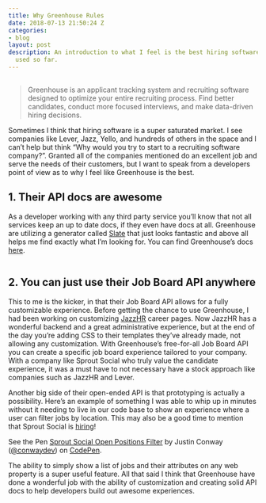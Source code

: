 ```yaml
---
title: Why Greenhouse Rules
date: 2018-07-13 21:50:24 Z
categories:
- blog
layout: post
description: An introduction to what I feel is the best hiring software that I’ve
  used so far.
---
```


<img class="b-lazy" src="data:image/gif;base64,R0lGODlhAQABAAAAACH5BAEKAAEALAAAAAABAAEAAAICTAEAOw==" data-src="https://dha4w82d62smt.cloudfront.net/items/2r2D40241m1s1b3M3m3y/greenhouse.jpg" alt="Greenhouse.io" />

> Greenhouse is an applicant tracking system and recruiting software designed to optimize your entire recruiting process. Find better candidates, conduct more focused interviews, and make data-driven hiring decisions.

Sometimes I think that hiring software is a super saturated market. I see companies like Lever, Jazz, Yello, and hundreds of others in the space and I can’t help but think “Why would you try to start to a recruiting software company?”. Granted all of the companies mentioned do an excellent job and serve the needs of their customers, but I want to speak from a developers point of view as to why I feel like Greenhouse is the best.

## 1. Their API docs are awesome

As a developer working with any third party service you’ll know that not all services keep an up to date docs, if they even have docs at all. Greenhouse are utilizing a generator called [Slate](https://github.com/lord/slate) that just looks fantastic and above all helps me find exactly what I’m looking for. You can find Greenhouse’s docs [here](https://developers.greenhouse.io/job-board.html).

<img class="b-lazy" src="data:image/gif;base64,R0lGODlhAQABAAAAACH5BAEKAAEALAAAAAABAAEAAAICTAEAOw==" data-src="https://dha4w82d62smt.cloudfront.net/items/0E2w2S3q1u1x2s3M1Y3o/API.jpg" alt="Greenhouse.io API docs" />

## 2. You can just use their Job Board API anywhere

This to me is the kicker, in that their Job Board API allows for a fully customizable experience. Before getting the chance to use Greenhouse, I had been working on customizing [JazzHR](https://www.jazzhr.com/) career pages. Now JazzHR has a wonderful backend and a great administrative experience, but at the end of the day you’re adding CSS to their templates they’ve already made, not allowing any customization. With Greenhouse’s free-for-all Job Board API you can create a specific job board experience tailored to your company. With a company like Sprout Social who truly value the candidate experience, it was a must have to not necessary have a stock approach like companies such as JazzHR and Lever.

Another big side of their open-ended API is that prototyping is actually a possibility. Here’s an example of something I was able to whip up in minutes without it needing to live in our code base to show an experience where a user can filter jobs by location. This may also be a good time to mention that Sprout Social is [hiring](https://sproutsocial.com/careers/open-positions/#/)!

<p data-height="265" data-theme-id="dark" data-slug-hash="aYZvLg" data-default-tab="result" data-user="conwaydev" data-embed-version="2" data-pen-title="Sprout Social Open Positions Filter" data-preview="true" class="codepen">See the Pen <a href="https://codepen.io/conwaydev/pen/aYZvLg/">Sprout Social Open Positions Filter</a> by Justin Conway (<a href="https://codepen.io/conwaydev">@conwaydev</a>) on <a href="https://codepen.io">CodePen</a>.</p>
<script async src="https://static.codepen.io/assets/embed/ei.js"></script>

The ability to simply show a list of jobs and their attributes on any web property is a super useful feature. All that said I think that Greenhouse have done a wonderful job with the ability of customization and creating solid API docs to help developers build out awesome experiences.